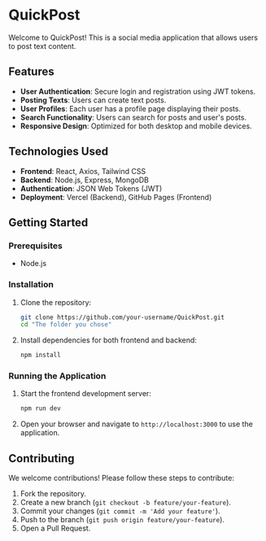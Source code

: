 # QuickPost

Welcome to QuickPost! This is a social media application that allows users to post text content.

## Features

- **User Authentication**: Secure login and registration using JWT tokens.
- **Posting Texts**: Users can create text posts.
- **User Profiles**: Each user has a profile page displaying their posts.
- **Search Functionality**: Users can search for posts and user's posts.
- **Responsive Design**: Optimized for both desktop and mobile devices.

## Technologies Used

- **Frontend**: React, Axios, Tailwind CSS
- **Backend**: Node.js, Express, MongoDB
- **Authentication**: JSON Web Tokens (JWT)
- **Deployment**: Vercel (Backend), GitHub Pages (Frontend)

## Getting Started

### Prerequisites

- Node.js

### Installation

1. Clone the repository:

    ```bash
    git clone https://github.com/your-username/QuickPost.git
    cd "The folder you chose"
    ```

2. Install dependencies for both frontend and backend:

    ```bash
    npm install
    ```

### Running the Application

1. Start the frontend development server:
    ```bash
    npm run dev
     ```

2. Open your browser and navigate to `http://localhost:3000` to use the application.


## Contributing

We welcome contributions! Please follow these steps to contribute:

1. Fork the repository.
2. Create a new branch (`git checkout -b feature/your-feature`).
3. Commit your changes (`git commit -m 'Add your feature'`).
4. Push to the branch (`git push origin feature/your-feature`).
5. Open a Pull Request.


